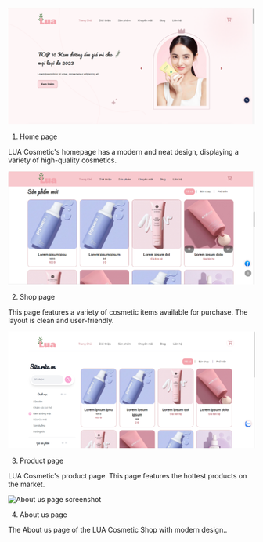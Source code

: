 ![Home page screenshot](Picture/Homepage_screenshot.png)

 1. Home page
   
LUA Cosmetic's homepage has a modern and neat design, displaying a variety of high-quality cosmetics.

![Home page screenshot](Picture/Shoppage_screenshot.png)

 2. Shop page
   
This page features a variety of cosmetic items available for purchase. The layout is clean and user-friendly.

![Product page screenshot](Picture/ProductPage_screenshot.png)

 3. Product page
   
LUA Cosmetic's product page. This page features the hottest products on the market.

![About us page screenshot](Picture/AboutUs_screenshot)

 4. About us page
   
The About us page of the LUA Cosmetic Shop with modern design..
